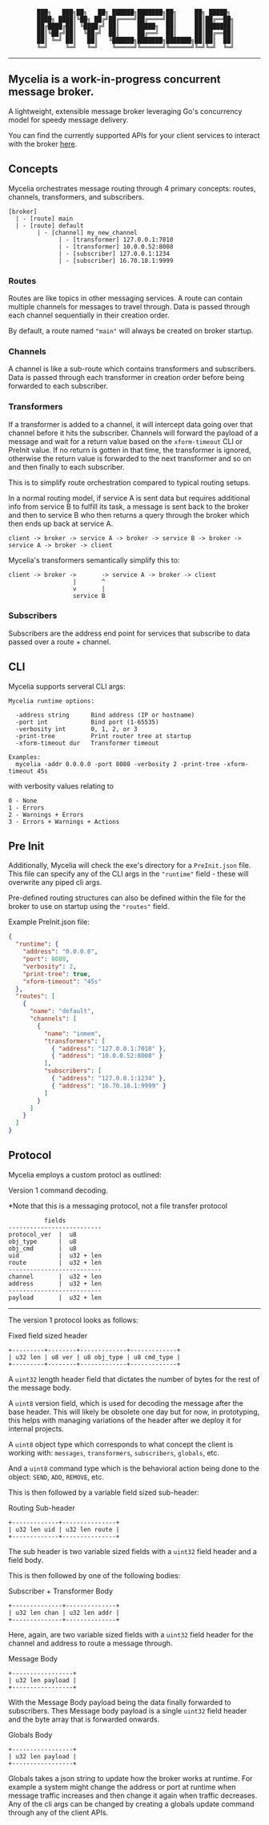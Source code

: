             ███╗   ███╗██╗   ██╗ ██████╗███████╗██╗     ██╗ █████╗
            ████╗ ████║╚██╗ ██╔╝██╔════╝██╔════╝██║     ██║██╔══██╗
            ██╔████╔██║ ╚████╔╝ ██║     █████╗  ██║     ██║███████║
            ██║╚██╔╝██║  ╚██╔╝  ██║     ██╔══╝  ██║     ██║██╔══██║
            ██║ ╚═╝ ██║   ██║   ╚██████╗███████╗███████╗██║██║  ██║
            ╚═╝     ╚═╝   ╚═╝    ╚═════╝╚══════╝╚══════╝╚═╝╚═╝  ╚═╝
--------------------------------------------------------------------------------
## Mycelia is a work-in-progress concurrent message broker.

A lightweight, extensible message broker leveraging Go's concurrency model for
speedy message delivery.

You can find the currently supported APIs for your client services to interact
with the broker [here](https://github.com/orgs/SignalWeave/repositories).

## Concepts

Mycelia orchestrates message routing through 4 primary concepts: routes,
channels, transformers, and subscribers.

```
[broker]
  | - [route] main
  | - [route] default
        | - [channel] my_new_channel
              | - [transformer] 127.0.0.1:7010
              | - [transformer] 10.0.0.52:8008
              | - [subscriber] 127.0.0.1:1234
              | - [subscriber] 16.70.18.1:9999
```

### Routes

Routes are like topics in other messaging services. A route can contain multiple
channels for messages to travel through. Data is passed through each channel
sequentially in their creation order.

By default, a route named `"main"` will always be created on broker startup.

### Channels

A channel is like a sub-route which contains transformers and subscribers. Data
is passed through each transformer in creation order before being forwarded to
each subscriber.

### Transformers

If a transformer is added to a channel, it will intercept data going over that
channel before it hits the subscriber. Channels will forward the payload of a
message and wait for a return value based on the `xform-timeout` CLI or PreInit
value. If no return is gotten in that time, the transformer is ignored,
otherwise the return value is forwarded to the next transformer and so on and
then finally to each subscriber.

This is to simplify route orchestration compared to typical routing setups.

In a normal routing model, if service A is sent data but requires additional
info from service B to fulfill its task, a message is sent back to the broker
and then to service B who then returns a query through the broker which then
ends up back at service A.

```
client -> broker -> service A -> broker -> service B -> broker -> service A -> broker -> client
```

Mycelia's transformers semantically simplify this to:

```
client -> broker ->       -> service A -> broker -> client
                  |       ^
                  v       |
                  service B
```

### Subscribers

Subscribers are the address end point for services that subscribe to data passed
over a route + channel.

## CLI

Mycelia supports serveral CLI args:

```
Mycelia runtime options:

  -address string      Bind address (IP or hostname)
  -port int            Bind port (1-65535)
  -verbosity int       0, 1, 2, or 3
  -print-tree          Print router tree at startup
  -xform-timeout dur   Transformer timeout

Examples:
  mycelia -addr 0.0.0.0 -port 8080 -verbosity 2 -print-tree -xform-timeout 45s
```

with verbosity values relating to
```
0 - None
1 - Errors
2 - Warnings + Errors
3 - Errors + Warnings + Actions
```

## Pre Init

Additionally, Mycelia will check the exe's directory for a `PreInit.json` file.
This file can specify any of the CLI args in the `"runtime"` field - these will
overwrite any piped cli args.

Pre-defined routing structures can also be defined within the file for the
broker to use on startup using the `"routes"` field.

Example PreInit.json file:
```json
{
  "runtime": {
    "address": "0.0.0.0",
    "port": 8080,
    "verbosity": 2,
    "print-tree": true,
    "xform-timeout": "45s"
  },
  "routes": [
    {
      "name": "default",
      "channels": [
        {
          "name": "inmem",
          "transformers": [
            { "address": "127.0.0.1:7010" },
            { "address": "10.0.0.52:8008" }
          ],
          "subscribers": [
            { "address": "127.0.0.1:1234" },
            { "address": "16.70.18.1:9999" }
          ]
        }
      ]
    }
  ]
}
```

## Protocol

Mycelia employs a custom protocl as outlined:

Version 1 command decoding.

*Note that this is a messaging protocol, not a file transfer protocol
```
          fields
--------------------------
protocol_ver  |  u8
obj_type      |  u8
obj_cmd       |  u8
uid           |  u32 + len
route         |  u32 + len
--------------------------
channel       |  u32 + len
address       |  u32 + len
--------------------------
payload       |  u32 + len
```
-----------------------------------------------------------------------------
The version 1 protocol looks as follows:

Fixed field sized header
```
+---------+--------+-------------+-------------+
| u32 len | u8 ver | u8 obj_type | u8 cmd_type |
+---------+--------+-------------+-------------+
```
A `uint32` length header field that dictates the number of bytes for the rest of
the message body.

A `uint8` version field, which is used for decoding the message after the base
header. This will likely be obsolete one day but for now, in prototyping, this
helps with managing variations of the header after we deploy it for internal
projects.

A `uint8` object type which corresponds to what concept the client is working
with: `messages`, `transformers`, `subscribers`, `globals`, etc.

And a `uint8` command type which is the behavioral action being done to the
object: `SEND`, `ADD`, `REMOVE`, etc.

This is then followed by a variable field sized sub-header:

Routing Sub-header
```
+-------------+---------------+
| u32 len uid | u32 len route |
+-------------+---------------+
```
The sub header is two variable sized fields with a `uint32` field header and a
field body.

This is then followed by one of the following bodies:

Subscriber + Transformer Body
```
+--------------+--------------+
| u32 len chan | u32 len addr |
+--------------+--------------+
```
Here, again, are two variable sized fields with a `uint32` field header for the
channel and address to route a message through.

Message Body
```
+-----------------+
| u32 len payload |
+-----------------+
```
With the Message Body payload being the data finally forwarded to subscribers.
Thes Message body payload is a single `uint32` field header and the byte array
that is forwarded onwards.

Globals Body
```
+-----------------+
| u32 len payload |
+-----------------+
```
Globals takes a json string to update how the broker works at runtime.
For example a system might change the address or port at runtime when message
traffic increases and then change it again when traffic decreases.
Any of the cli args can be changed by creating a globals update command through
any of the client APIs.
